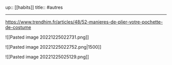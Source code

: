 up:: [[habits]]
title::
#autres 

---

https://www.trendhim.fr/articles/48/52-manieres-de-plier-votre-pochette-de-costume

![[Pasted image 20221225022731.png]]

![[Pasted image 20221225022752.png|1500]]


![[Pasted image 20221225025129.png]]
